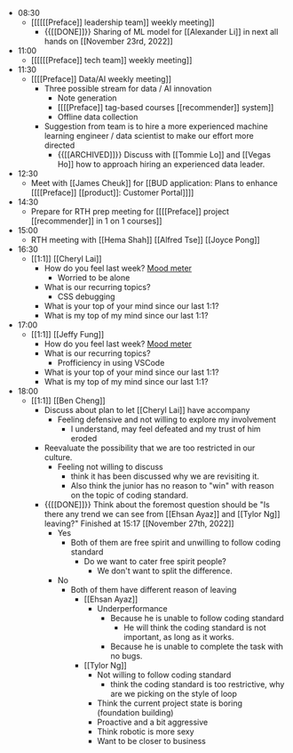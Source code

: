 - 08:30
    - [[[[[[Preface]] leadership team]] weekly meeting]]
        - {{[[DONE]]}}  Sharing of ML model for [[Alexander Li]] in next all hands on [[November 23rd, 2022]]
- 11:00
    - [[[[[[Preface]] tech team]] weekly meeting]]
- 11:30
    - [[[[Preface]] Data/AI weekly meeting]]
        - Three possible stream for data / AI innovation
            - Note generation
            - [[[[Preface]] tag-based courses [[recommender]] system]]
            - Offline data collection
        - Suggestion from team is to hire a more experienced machine learning engineer / data scientist to make our effort more directed
            - {{[[ARCHIVED]]}}  Discuss with [[Tommie Lo]] and [[Vegas Ho]] how to approach hiring an experienced data leader.
- 12:30
    - Meet with [[James Cheuk]] for [[BUD application: Plans to enhance [[[[Preface]] [[product]]: Customer Portal]]]]
- 14:30
    - Prepare for RTH prep meeting for [[[[Preface]] project [[recommender]] in 1 on 1 courses]]
- 15:00
    - RTH meeting with [[Hema Shah]] [[Alfred Tse]] [[Joyce Pong]]
- 16:30
    - [[1:1]] [[Cheryl Lai]]
        - How do you feel last week? [Mood meter](https://docs.google.com/spreadsheets/d/1S09bR1Auj6DvPvcmK30CCWBzk8ycyaUAFgsVqLDd35U/edit#gid=0)
            - Worried to be alone
        - What is our recurring topics?
            - CSS debugging
        - What is your top of your mind since our last 1:1?
        - What is my top of my mind since our last 1:1?
- 17:00
    - [[1:1]] [[Jeffy Fung]]
        - How do you feel last week? [Mood meter](https://docs.google.com/spreadsheets/d/1S09bR1Auj6DvPvcmK30CCWBzk8ycyaUAFgsVqLDd35U/edit#gid=0)
        - What is our recurring topics?
            - Profficiency in using VSCode
        - What is your top of your mind since our last 1:1?
        - What is my top of my mind since our last 1:1?
- 18:00
    - [[1:1]] [[Ben Cheng]]
        - Discuss about plan to let [[Cheryl Lai]] have accompany
            - Feeling defensive and not willing to explore my involvement
                - I understand, may feel defeated and my trust of him eroded
        - Reevaluate the possibility that we are too restricted in our culture.
            - Feeling not willing to discuss
                - think it has been discussed why we are revisiting it.
                - Also think the junior has no reason to "win" with reason on the topic of coding standard.
        - {{[[DONE]]}}  Think about the foremost question should be "Is there any trend we can see from [[Ehsan Ayaz]] and [[Tylor Ng]] leaving?" Finished at 15:17 [[November 27th, 2022]]
            - Yes
                - Both of them are free spirit and unwilling to follow coding standard
                    - Do we want to cater free spirit people?
                        - We don't want to split the difference.
            - No
                - Both of them have different reason of leaving
                    - [[Ehsan Ayaz]]
                        - Underperformance
                            - Because he is unable to follow coding standard
                                - He will think the coding standard is not important, as long as it works.
                            - Because he is unable to complete the task with no bugs.
                    - [[Tylor Ng]]
                        - Not willing to follow coding standard
                            - think the coding standard is too restrictive, why are we picking on the style of loop
                        - Think the current project state is boring (foundation building)
                        - Proactive and a bit aggressive
                        - Think robotic is more sexy
                        - Want to be closer to business
